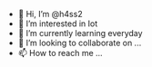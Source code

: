 - 👋 Hi, I’m @h4ss2
- 👀 I’m interested in Iot
- 🌱 I’m currently learning everyday
- 💞️ I’m looking to collaborate on ...
- 📫 How to reach me ...

<!---
h4ss2/h4ss2 is a ✨ special ✨ repository because its `README.md` (this file) appears on your GitHub profile.
You can click the Preview link to take a look at your changes.
--->
